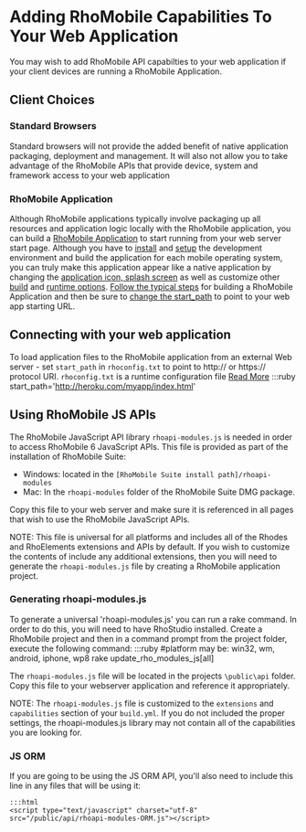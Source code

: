 # Adding RhoMobile Capabilities To Your Web Application 

You may wish to add RhoMobile API capabilties to your web application if your client devices are running a RhoMobile Application.

## Client Choices

### Standard Browsers
Standard browsers will not provide the added benefit of native application packaging, deployment and management. It will also not allow you to take advantage of the RhoMobile APIs that provide device, system and framework access to your web application 

### RhoMobile Application
Although RhoMobile applications typically involve packaging up all resources and application logic locally with the RhoMobile application, you can build a [RhoMobile Application](creating_a_project) to start running from your web server start page. Although you have to [install](rhomobile-install) and [setup](nativesdksetup) the development environment and build the application for each mobile operating system, you can truly make this application appear like a native application by changing the [application icon, splash screen](app_icon_splash) as well as customize other [build](build_config) and [runtime options](runtime_config). [Follow the typical steps](creating_a_project) for building a RhoMobile Application and then be sure to [change the start_path](#connecting-with-your-web-application) to point to your web app starting URL.

## Connecting with your web application
To load application files to the RhoMobile application from an external Web server - set `start_path` in `rhoconfig.txt` to point to http:// or https:// protocol URI. `rhoconfig.txt` is a runtime configuration file [Read More](runtime_config)
	:::ruby
	start_path='http://heroku.com/myapp/index.html'

## Using RhoMobile JS APIs
The RhoMobile JavaScript API library `rhoapi-modules.js` is needed in order to access RhoMobile 6 JavaScript APIs.  This file is provided as part of the installation of RhoMobile Suite:

* Windows: located in the `[RhoMobile Suite install path]/rhoapi-modules`
* Mac: In the `rhoapi-modules` folder of the RhoMobile Suite DMG package.

Copy this file to your web server and make sure it is referenced in all pages that wish to use the RhoMobile JavaScript APIs.

NOTE: This file is universal for all platforms and includes all of the Rhodes and RhoElements extensions and APIs by default. If you wish to customize the contents of include any additional extensions, then you will need to generate the `rhoapi-modules.js` file by creating a RhoMobile application project.

### Generating rhoapi-modules.js
To generate a universal 'rhoapi-modules.js' you can run a rake command. In order to do this, you will need to have RhoStudio installed. Create a RhoMobile project and then in a command prompt from the project folder, execute the following command:
	:::ruby
	#platform may be: win32, wm, android, iphone, wp8
	rake update_rho_modules_js[all]

The `rhoapi-modules.js` file will be located in the projects `\public\api` folder. Copy this file to your webserver application and reference it appropriately.

NOTE: The `rhoapi-modules.js` file is customized to the `extensions` and `capabilities` section of your `build.yml`. If you do not included the proper settings, the rhoapi-modules.js library may not contain all of the capabilities you are looking for.

### JS ORM
If you are going to be using the JS ORM API, you'll also need to include this line in any files that will be using it:

	:::html
	<script type="text/javascript" charset="utf-8" src="/public/api/rhoapi-modules-ORM.js"></script>